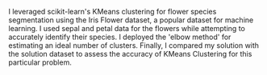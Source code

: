 I leveraged scikit-learn's KMeans clustering for flower species segmentation using the Iris Flower dataset, a popular dataset for machine learning. I used sepal and petal data for the flowers while attempting to accurately identify their species. I deployed the 'elbow method' for estimating an ideal number of clusters. Finally, I compared my solution with the solution dataset to assess the accuracy of KMeans Clustering for this particular problem.
